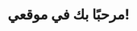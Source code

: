 <!DOCTYPE html>
<html>
<head>
<style>
body {
  /* استخدام صورة كخلفية */
  background-image: url('path/to/your-image.jpg');
  background-size: cover;       /* <img width="896" height="872" alt="image" src="https://github.com/user-attachments/assets/c5b43b4f-5ce6-4816-b6cf-3c240c552fe7" />
 */
  background-position: center;  /* <img width="896" height="872" alt="image" src="https://github.com/user-attachments/assets/e34f759a-a1a5-4824-8f75-b2613272b529" />
 */
  background-repeat: no-repeat; /* <img width="896" height="872" alt="image" src="https://github.com/user-attachments/assets/dbac5f33-9824-4daa-a8bb-f40983159564" />
 */
  background-attachment: fixed; /* <img width="896" height="872" alt="image" src="https://github.com/user-attachments/assets/05e26ac0-b702-4dc8-ac5f-b9dff9cd0303" />
 */
}
</style>
</head>
<body>

<h1>مرحبًا بك في موقعي!</h1>

</body>
</html>
